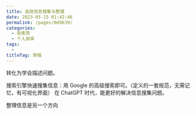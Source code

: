 ```yaml
---
title: 高效信息搜集与整理
date: 2023-05-15 01:42:46
permalink: /pages/0d9639/
categories: 
  - 软素质
  - 个人效率
tags: 
  - 
titleTag: 草稿
---
```

转化为学会描述问题。

搜索引擎快速搜集信息：用 Google 的高级搜索即可。（定义的一套规范，无需记忆，有可视化界面）
在 ChatGPT 时代，能更好的解决信息搜集问题。


整理信息是另一个方向